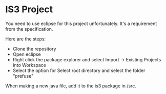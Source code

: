IS3 Project
===========


You need to use eclipse for this project unfortunately. It's a requirement from the specification.

Here are the steps:


* Clone the repository
* Open eclipse
* Right click the package explorer and select Import -> Existing Projects into Workspace
* Select the option for Select root directory and select the folder "prefuse"


When making a new java file, add it to the is3 package in /src.
